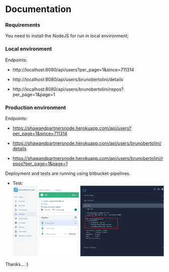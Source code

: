 # Documentation

### Requirements

You need to install the NodeJS for run in local environment;

### Local environment

Endpoints:

- http://localhost:8080/api/users?per_page=1&since=711314

- http://localhost:8080/api/users/brunobertolini/details

- http://localhost:8080/api/users/brunobertolini/repos?per_page=1&page=1

### Production environment

Endpoints:

- https://shawandpartnersnode.herokuapp.com/api/users?per_page=1&since=711314

- https://shawandpartnersnode.herokuapp.com/api/users/brunobertolini/details

- https://shawandpartnersnode.herokuapp.com/api/users/brunobertolini/repos?per_page=1&page=1

Deployment and tests are running using bitbucket-pipelines.

- Test:
![node_tests.png](node_tests.png)

Thanks...  :)